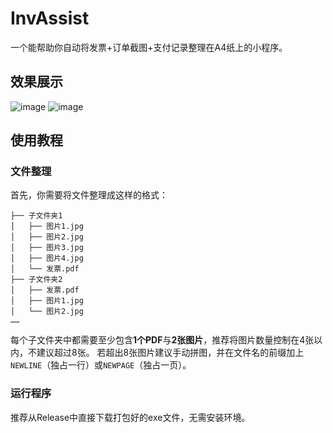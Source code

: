 # InvAssist
一个能帮助你自动将发票+订单截图+支付记录整理在A4纸上的小程序。
## 效果展示
![image](https://github.com/user-attachments/assets/5790c226-b308-4c25-8708-a29887b4e742)
![image](https://github.com/user-attachments/assets/8313107d-f964-444b-84d8-7332a20a291f)

## 使用教程

### 文件整理
首先，你需要将文件整理成这样的格式：
```
├── 子文件夹1
│   ├── 图片1.jpg
│   ├── 图片2.jpg
│   ├── 图片3.jpg
│   ├── 图片4.jpg
│   └── 发票.pdf
├── 子文件夹2
│   ├── 发票.pdf
│   ├── 图片1.jpg
│   └── 图片2.jpg
……
```
每个子文件夹中都需要至少包含**1个PDF**与**2张图片**，推荐将图片数量控制在4张以内，不建议超过8张。
若超出8张图片建议手动拼图，并在文件名的前缀加上`NEWLINE`（独占一行）或`NEWPAGE`（独占一页）。

### 运行程序
推荐从Release中直接下载打包好的exe文件，无需安装环境。